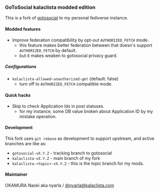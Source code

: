 ### GoToSocial kalaclista modded edition

This is a fork of [gotosocial](https://github.com/superseriousbusiness/gotosocial) to my personal fediverse instance.

#### Modded features

- Improve federation compatibility by opt-out `AUTHORIZED_FETCH` mode.
  - this feature makes better federation between that doesn's support `AUTHORIZED_FETCH` by default.
  - but it makes weaken to gotosocial privacy guard.

##### Configurations

- `kalaclista-allowed-unauthorized-get` (default: false)
  - turn off to `AUTHORIZED_FETCH` compatible mode.

#### Quick hacks

- Skip to check Application Ids in post statuses.
  - for my instance, some DB value broken about Application ID by my mistake operation.

#### Development

This fork uses `git rebase` as development to support upstream,
and active branches are like as:

- `gotosocial-vX.Y.Z` - tracking branch to gotosocial
- `kalaclista-vX.Y.Z` - main branch of my fork
- `kalaclista-<topic>-vX.Y.Z` - this is the topic branch for my mods.

#### Maintainer

OKAMURA Naoki aka nyarla / [@nyarla@kalaclista.com](https://kalaclista.com/@nyarla)

